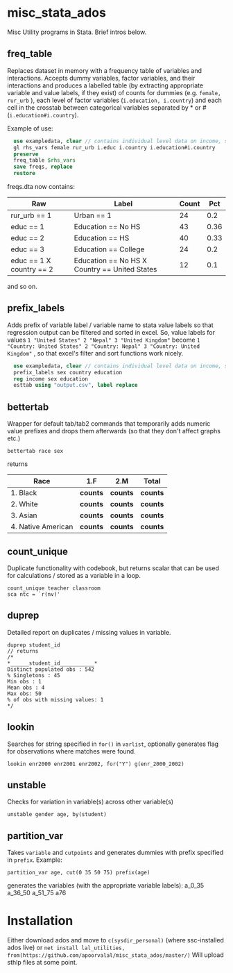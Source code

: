 # misc_stata_ados
Misc Utility programs in Stata. Brief intros below.

## freq_table
Replaces dataset in memory with a frequency table of variables and interactions. Accepts dummy variables, factor variables, and their interactions and produces a labelled table (by extracting appropriate variable and value labels, if they exist) of counts for dummies (e.g. `female, rur_urb` ), each level of factor variables (`i.education, i.country`) and each cell in the crosstab between categorical variables separated by * or # (`i.education#i.country`).

Example of use:
```stata
  use exampledata, clear // contains individual level data on income, sex, education, country, rural/urban location
  gl rhs_vars female rur_urb i.educ i.country i.education#i.country
  preserve
  freq_table $rhs_vars
  save freqs, replace
  restore
```
freqs.dta now contains:

| Raw                       | Label                                         | Count | Pct  |
|---------------------------|-----------------------------------------------|-------|------|
| rur_urb == 1              | Urban == 1                                    | 24    | 0.2  |
| educ == 1                 | Education == No HS                            | 43    | 0.36 |
| educ == 2                 | Education == HS                               | 40    | 0.33 |
| educ == 3                 | Education == College                          | 24    | 0.2  |
| educ == 1 X country == 2  | Education == No HS X Country == United States | 12    | 0.1  |

and so on. 


## prefix_labels
Adds prefix of variable label / variable name to stata value labels so that regression output can be filtered and sorted in excel. So, value labels for values `1 "United States" 2 "Nepal" 3 "United Kingdom"` become ` 1 "Country: United States" 2 "Country: Nepal" 3 "Country: United Kingdom" ` , so that excel's filter and sort functions work nicely. 

```stata
  use exampledata, clear // contains individual level data on income, sex, education, country, rural/urban location
  prefix_labels sex country education
  reg income sex education 
  esttab using "output.csv", label replace
```
## bettertab
Wrapper for default tab/tab2 commands that temporarily adds numeric value prefixes and drops them afterwards (so that they don't affect graphs etc.)
```
bettertab race sex
```
returns

| Race                      | 1.F                         | 2.M              | Total 	  |       
|---------------------------|-----------------------------|------------------|----------|       
| 1. Black                  | **counts**                  | **counts**       |**counts**|       
| 2. White                  | **counts**                  | **counts**       |**counts**|       
| 3. Asian                  | **counts**                  | **counts**       |**counts**|       
| 4. Native American        | **counts**                  | **counts**       |**counts**|       

## count_unique
Duplicate functionality with codebook, but returns scalar that can be used for calculations / stored as a variable in a loop.
```
count_unique teacher classroom
sca ntc = `r(nv)'
```
## duprep
Detailed report on duplicates / missing values in variable.

```
duprep student_id 
// returns
/*
*______student_id___________*
Distinct populated obs : 542
% Singletons : 45
Min obs : 1
Mean obs : 4
Max obs: 50
% of obs with missing values: 1
*/

```
## lookin
Searches for string specified in `for()` in `varlist`, optionally generates flag for observations where matches were found.
```
lookin enr2000 enr2001 enr2002, for("Y") g(enr_2000_2002)
```
## unstable
Checks for variation in variable(s) across other variable(s)
```
unstable gender age, by(student)
```
## partition_var
Takes `variable` and `cutpoints` and generates dummies with prefix specified in `prefix`. Example:
```
partition_var age, cut(0 35 50 75) prefix(age)
```
generates the variables (with the appropriate variable labels):
a_0_35
a_36_50
a_51_75
a76

# Installation
Either download ados and move to `c(sysdir_personal)` (where ssc-installed ados live) 
or  `net install lal_utilities, from(https://github.com/apoorvalal/misc_stata_ados/master/)`
Will upload sthlp files at some point. 

